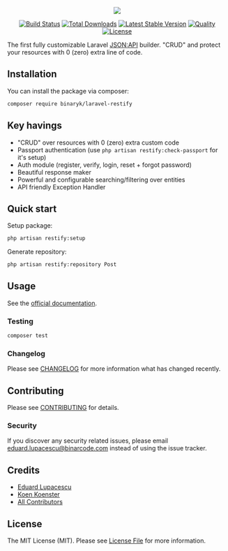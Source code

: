 <p align="center"><img src="https://BinarCode.github.io/laravel-restify/assets/img/logo.png"></p>

<p align="center">
    <a href="https://github.com/BinarCode/laravel-restify/actions"><img src="https://github.com/BinarCode/laravel-restify/workflows/tests/badge.svg" alt="Build Status"></a>
    <a href="https://packagist.org/packages/binaryk/laravel-restify"><img src="https://poser.pugx.org/binaryk/laravel-restify/d/total.svg" alt="Total Downloads"></a>
    <a href="https://packagist.org/packages/binaryk/laravel-restify"><img src="https://poser.pugx.org/binaryk/laravel-restify/v/stable.svg" alt="Latest Stable Version"></a>
    <a href="https://scrutinizer-ci.com/g/BinarCode/laravel-restify"><img src="https://img.shields.io/scrutinizer/g/BinarCode/laravel-restify.svg" alt="Quality"></a>
    <a href="https://packagist.org/packages/binaryk/laravel-restify"><img src="https://poser.pugx.org/binaryk/laravel-restify/license.svg" alt="License"></a>
</p>

The first fully customizable Laravel [JSON:API](https://jsonapi.org) builder. "CRUD" and protect your resources with 0 (zero) extra line of code.

## Installation

You can install the package via composer:

```bash
composer require binaryk/laravel-restify
```

## Key havings

- "CRUD" over resources with 0 (zero) extra custom code
- Passport authentication (use `php artisan restify:check-passport` for it's setup)
- Auth module (register, verify, login, reset + forgot password)
- Beautiful response maker
- Powerful and configurable searching/filtering over entities
- API friendly Exception Handler

## Quick start

Setup package:

```bash
php artisan restify:setup
```

Generate repository:

```bash
php artisan restify:repository Post
```

## Usage

See the [official documentation](https://restify.binarcode.com).

### Testing

``` bash
composer test
```

### Changelog

Please see [CHANGELOG](CHANGELOG.md) for more information what has changed recently.

## Contributing

Please see [CONTRIBUTING](CONTRIBUTING.md) for details.

### Security

If you discover any security related issues, please email eduard.lupacescu@binarcode.com instead of using the issue tracker.

## Credits

- [Eduard Lupacescu](https://github.com/binaryk)
- [Koen Koenster](https://github.com/Koenster)
- [All Contributors](../../contributors)

## License

The MIT License (MIT). Please see [License File](LICENSE.md) for more information.

